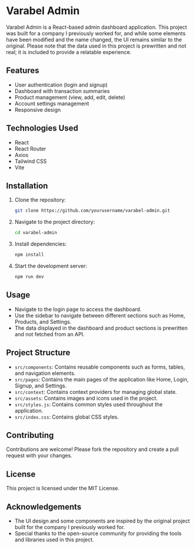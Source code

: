 # Varabel Admin

Varabel Admin is a React-based admin dashboard application. This project was built for a company I previously worked for, and while some elements have been modified and the name changed, the UI remains similar to the original. Please note that the data used in this project is prewritten and not real; it is included to provide a relatable experience.

## Features

- User authentication (login and signup)
- Dashboard with transaction summaries
- Product management (view, add, edit, delete)
- Account settings management
- Responsive design

## Technologies Used

- React
- React Router
- Axios
- Tailwind CSS
- Vite

## Installation

1. Clone the repository:
    ```sh
    git clone https://github.com/yourusername/varabel-admin.git
    ```
2. Navigate to the project directory:
    ```sh
    cd varabel-admin
    ```
3. Install dependencies:
    ```sh
    npm install
    ```
4. Start the development server:
    ```sh
    npm run dev
    ```

## Usage

- Navigate to the login page to access the dashboard.
- Use the sidebar to navigate between different sections such as Home, Products, and Settings.
- The data displayed in the dashboard and product sections is prewritten and not fetched from an API.

## Project Structure

- `src/components`: Contains reusable components such as forms, tables, and navigation elements.
- `src/pages`: Contains the main pages of the application like Home, Login, Signup, and Settings.
- `src/context`: Contains context providers for managing global state.
- `src/assets`: Contains images and icons used in the project.
- `src/styles.js`: Contains common styles used throughout the application.
- `src/index.css`: Contains global CSS styles.

## Contributing

Contributions are welcome! Please fork the repository and create a pull request with your changes.

## License

This project is licensed under the MIT License.

## Acknowledgements

- The UI design and some components are inspired by the original project built for the company I previously worked for.
- Special thanks to the open-source community for providing the tools and libraries used in this project.

